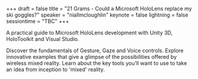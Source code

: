 +++
draft = false
title = "21 Grams - Could a Microsoft HoloLens replace my ski goggles?"
speaker = "niallmcloughlin"
keynote = false
lightning = false
sessiontime = "TBC"
+++

A practical guide to Microsoft HoloLens development with Unity 3D, HoloToolkit and Visual Studio.   

Discover the fundamentals of Gesture, Gaze and Voice controls. Explore innovative examples that give a glimpse of the possibilities offered by wireless mixed reality. Learn about the key tools you'll want to use to take an idea from inception to 'mixed' reality.